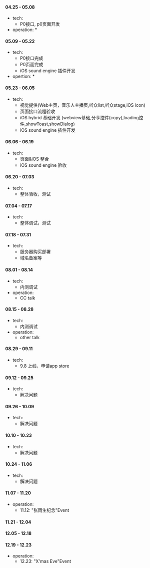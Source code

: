#### 04.25 - 05.08
  * tech:
    * P0接口, p0页面开发
  * operation:
    * 

#### 05.09 - 05.22
  * tech:
    * P0接口完成
    * P0页面完成
    * iOS sound engine 插件开发
  * opertion:
    * 

#### 05.23 - 06.05
  * tech:
    * 视觉提供(Web主页，音乐人主播页,听众list,听众stage,iOS icon)
    * 页面接口流程验收
    * iOS hybrid 基础开发 (webview基础,分享控件(copy),loading控件,showToast,showDialog)
    * iOS sound engine 插件开发

#### 06.06 - 06.19
  * tech:
    * 页面&iOS 整合
    * iOS sound engine 验收

#### 06.20 - 07.03
  * tech:
    * 整体验收，测试

#### 07.04 - 07.17
  * tech:
    * 整体调试，测试

#### 07.18 - 07.31
  * tech:
    * 服务器购买部署
    * 域名备案等

#### 08.01 - 08.14
  * tech:
    * 内测调试 
  * operation:
    * CC talk
#### 08.15 - 08.28
  * tech:
    * 内测调试
  * operation:
    * other talk 
#### 08.29 - 09.11
  * tech: 
    * 9.8 上线，申请app store

#### 09.12 - 09.25
  * tech:
    * 解决问题

#### 09.26 - 10.09
  * tech:
    * 解决问题

#### 10.10 - 10.23
  * tech:
    * 解决问题

#### 10.24 - 11.06
  * tech:
    * 解决问题

#### 11.07 - 11.20  
  * operation:
    * 11.12: "张雨生纪念"Event
  
#### 11.21 - 12.04

#### 12.05 - 12.18

#### 12.19 - 12.23  
  * operation:
    * 12.23: "X'mas Eve"Event
  
